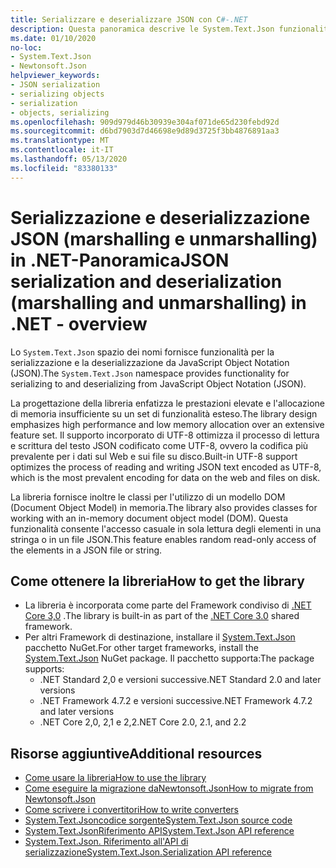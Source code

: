 ```yaml
---
title: Serializzare e deserializzare JSON con C#-.NET
description: Questa panoramica descrive le System.Text.Json funzionalità dello spazio dei nomi per la serializzazione e la deserializzazione da JSON in .NET.
ms.date: 01/10/2020
no-loc:
- System.Text.Json
- Newtonsoft.Json
helpviewer_keywords:
- JSON serialization
- serializing objects
- serialization
- objects, serializing
ms.openlocfilehash: 909d979d46b30939e304af071de65d230febd92d
ms.sourcegitcommit: d6bd7903d7d46698e9d89d3725f3bb4876891aa3
ms.translationtype: MT
ms.contentlocale: it-IT
ms.lasthandoff: 05/13/2020
ms.locfileid: "83380133"
---
```

# <a name="json-serialization-and-deserialization-marshalling-and-unmarshalling-in-net---overview"></a><span data-ttu-id="1be16-103">Serializzazione e deserializzazione JSON (marshalling e unmarshalling) in .NET-Panoramica</span><span class="sxs-lookup"><span data-stu-id="1be16-103">JSON serialization and deserialization (marshalling and unmarshalling) in .NET - overview</span></span>

<span data-ttu-id="1be16-104">Lo `System.Text.Json` spazio dei nomi fornisce funzionalità per la serializzazione e la deserializzazione da JavaScript Object Notation (JSON).</span><span class="sxs-lookup"><span data-stu-id="1be16-104">The `System.Text.Json` namespace provides functionality for serializing to and deserializing from JavaScript Object Notation (JSON).</span></span>

<span data-ttu-id="1be16-105">La progettazione della libreria enfatizza le prestazioni elevate e l'allocazione di memoria insufficiente su un set di funzionalità esteso.</span><span class="sxs-lookup"><span data-stu-id="1be16-105">The library design emphasizes high performance and low memory allocation over an extensive feature set.</span></span> <span data-ttu-id="1be16-106">Il supporto incorporato di UTF-8 ottimizza il processo di lettura e scrittura del testo JSON codificato come UTF-8, ovvero la codifica più prevalente per i dati sul Web e sui file su disco.</span><span class="sxs-lookup"><span data-stu-id="1be16-106">Built-in UTF-8 support optimizes the process of reading and writing JSON text encoded as UTF-8, which is the most prevalent encoding for data on the web and files on disk.</span></span>

<span data-ttu-id="1be16-107">La libreria fornisce inoltre le classi per l'utilizzo di un modello DOM (Document Object Model) in memoria.</span><span class="sxs-lookup"><span data-stu-id="1be16-107">The library also provides classes for working with an in-memory document object model (DOM).</span></span> <span data-ttu-id="1be16-108">Questa funzionalità consente l'accesso casuale in sola lettura degli elementi in una stringa o in un file JSON.</span><span class="sxs-lookup"><span data-stu-id="1be16-108">This feature enables random read-only access of the elements in a JSON file or string.</span></span>

## <a name="how-to-get-the-library"></a><span data-ttu-id="1be16-109">Come ottenere la libreria</span><span class="sxs-lookup"><span data-stu-id="1be16-109">How to get the library</span></span>

* <span data-ttu-id="1be16-110">La libreria è incorporata come parte del Framework condiviso di [.NET Core 3,0](https://aka.ms/netcore3download) .</span><span class="sxs-lookup"><span data-stu-id="1be16-110">The library is built-in as part of the [.NET Core 3.0](https://aka.ms/netcore3download) shared framework.</span></span>
* <span data-ttu-id="1be16-111">Per altri Framework di destinazione, installare il [System.Text.Json](https://www.nuget.org/packages/System.Text.Json) pacchetto NuGet.</span><span class="sxs-lookup"><span data-stu-id="1be16-111">For other target frameworks, install the [System.Text.Json](https://www.nuget.org/packages/System.Text.Json) NuGet package.</span></span> <span data-ttu-id="1be16-112">Il pacchetto supporta:</span><span class="sxs-lookup"><span data-stu-id="1be16-112">The package supports:</span></span>
  * <span data-ttu-id="1be16-113">.NET Standard 2,0 e versioni successive</span><span class="sxs-lookup"><span data-stu-id="1be16-113">.NET Standard 2.0 and later versions</span></span>
  * <span data-ttu-id="1be16-114">.NET Framework 4.7.2 e versioni successive</span><span class="sxs-lookup"><span data-stu-id="1be16-114">.NET Framework 4.7.2 and later versions</span></span>
  * <span data-ttu-id="1be16-115">.NET Core 2,0, 2,1 e 2,2</span><span class="sxs-lookup"><span data-stu-id="1be16-115">.NET Core 2.0, 2.1, and 2.2</span></span>

## <a name="additional-resources"></a><span data-ttu-id="1be16-116">Risorse aggiuntive</span><span class="sxs-lookup"><span data-stu-id="1be16-116">Additional resources</span></span>

* [<span data-ttu-id="1be16-117">Come usare la libreria</span><span class="sxs-lookup"><span data-stu-id="1be16-117">How to use the library</span></span>](system-text-json-how-to.md)
* <span data-ttu-id="1be16-118">[Come eseguire la migrazione daNewtonsoft.Json](system-text-json-migrate-from-newtonsoft-how-to.md)</span><span class="sxs-lookup"><span data-stu-id="1be16-118">[How to migrate from Newtonsoft.Json](system-text-json-migrate-from-newtonsoft-how-to.md)</span></span>
* [<span data-ttu-id="1be16-119">Come scrivere i convertitori</span><span class="sxs-lookup"><span data-stu-id="1be16-119">How to write converters</span></span>](system-text-json-converters-how-to.md)
* <span data-ttu-id="1be16-120">[System.Text.Jsoncodice sorgente](https://github.com/dotnet/runtime/tree/81bf79fd9aa75305e55abe2f7e9ef3f60624a3a1/src/libraries/System.Text.Json)</span><span class="sxs-lookup"><span data-stu-id="1be16-120">[System.Text.Json source code](https://github.com/dotnet/runtime/tree/81bf79fd9aa75305e55abe2f7e9ef3f60624a3a1/src/libraries/System.Text.Json)</span></span>
* <span data-ttu-id="1be16-121">[System.Text.JsonRiferimento API](xref:System.Text.Json)</span><span class="sxs-lookup"><span data-stu-id="1be16-121">[System.Text.Json API reference](xref:System.Text.Json)</span></span>
* <span data-ttu-id="1be16-122">[System.Text.Json. Riferimento all'API di serializzazione](xref:System.Text.Json.Serialization)</span><span class="sxs-lookup"><span data-stu-id="1be16-122">[System.Text.Json.Serialization API reference](xref:System.Text.Json.Serialization)</span></span>
<!-- * [Roadmap](https://github.com/dotnet/runtime/blob/81bf79fd9aa75305e55abe2f7e9ef3f60624a3a1/src/libraries/System.Text.Json/roadmap/README.md)-->
